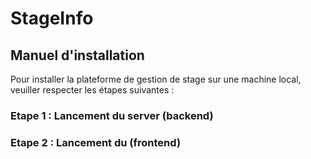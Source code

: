 # StageInfo

## Manuel d'installation

Pour installer la plateforme de gestion de stage sur une machine local, veuiller respecter les étapes suivantes : 

### Etape 1 : Lancement du server (backend)

### Etape 2 : Lancement du (frontend)
